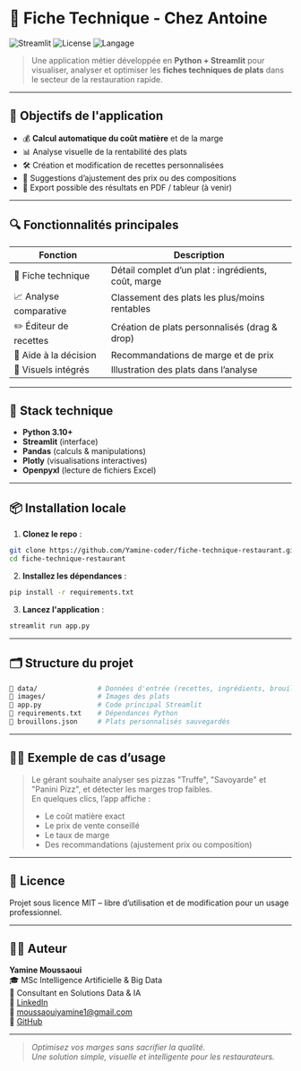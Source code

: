 # 🍕 Fiche Technique - Chez Antoine

![Streamlit](https://img.shields.io/badge/Made%20with-Streamlit-ff4b4b?style=flat&logo=streamlit)
![License](https://img.shields.io/badge/License-MIT-green)
![Langage](https://img.shields.io/badge/Python-3.10+-blue)

> Une application métier développée en **Python + Streamlit** pour visualiser, analyser et optimiser les **fiches techniques de plats** dans le secteur de la restauration rapide.

---

## 🎯 Objectifs de l'application

- 💰 **Calcul automatique du coût matière** et de la marge  
- 📊 Analyse visuelle de la rentabilité des plats  
- 🛠️ Création et modification de recettes personnalisées  
- 🧠 Suggestions d’ajustement des prix ou des compositions  
- 📂 Export possible des résultats en PDF / tableur (à venir)

---

## 🔍 Fonctionnalités principales

| Fonction                        | Description |
|--------------------------------|-------------|
| 🧾 Fiche technique              | Détail complet d’un plat : ingrédients, coût, marge |
| 📈 Analyse comparative          | Classement des plats les plus/moins rentables |
| ✏️ Éditeur de recettes          | Création de plats personnalisés (drag & drop) |
| 🧠 Aide à la décision           | Recommandations de marge et de prix |
| 📸 Visuels intégrés             | Illustration des plats dans l’analyse |

---


## 🧰 Stack technique

- **Python 3.10+**
- **Streamlit** (interface)
- **Pandas** (calculs & manipulations)
- **Plotly** (visualisations interactives)
- **Openpyxl** (lecture de fichiers Excel)

---

## 📦 Installation locale

1. **Clonez le repo** :

```bash
git clone https://github.com/Yamine-coder/fiche-technique-restaurant.git
cd fiche-technique-restaurant
```

2. **Installez les dépendances** :

```bash
pip install -r requirements.txt
```

3. **Lancez l'application** :

```bash
streamlit run app.py
```

---

## 🗂️ Structure du projet

```bash
📁 data/               # Données d'entrée (recettes, ingrédients, brouillons)
📁 images/             # Images des plats
📄 app.py              # Code principal Streamlit
📄 requirements.txt    # Dépendances Python
📄 brouillons.json     # Plats personnalisés sauvegardés
```

---

## 👨‍🍳 Exemple de cas d’usage

> Le gérant souhaite analyser ses pizzas "Truffe", "Savoyarde" et "Panini Pizz", et détecter les marges trop faibles.  
> En quelques clics, l’app affiche :
> - Le coût matière exact  
> - Le prix de vente conseillé  
> - Le taux de marge  
> - Des recommandations (ajustement prix ou composition)

---

## 📄 Licence

Projet sous licence MIT – libre d’utilisation et de modification pour un usage professionnel.

---

## 🙋‍♂️ Auteur

**Yamine Moussaoui**  
🎓 MSc Intelligence Artificielle & Big Data  
💼 Consultant en Solutions Data & IA  
🔗 [LinkedIn](https://www.linkedin.com/in/yamine-moussaoui-672a25205/)  
📧 moussaouiyamine1@gmail.com  
🔎 [GitHub](https://github.com/Yamine-coder)

---

> *Optimisez vos marges sans sacrifier la qualité.*  
> *Une solution simple, visuelle et intelligente pour les restaurateurs.*
